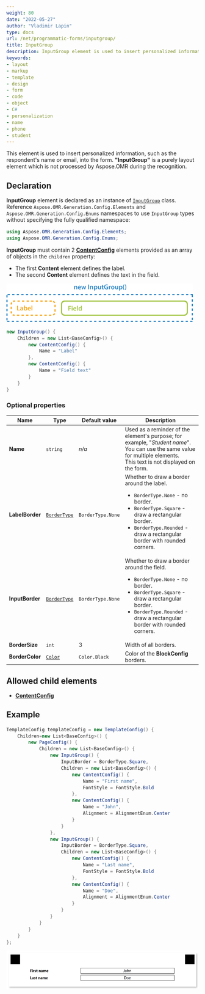 ```yaml
---
weight: 80
date: "2022-05-27"
author: "Vladimir Lapin"
type: docs
url: /net/programmatic-forms/inputgroup/
title: InputGroup
description: InputGroup element is used to insert personalized information, such as the respondent's name or email, into the form.
keywords:
- layout
- markup
- template
- design
- form
- code
- object
- C#
- personalization
- name
- phone
- student
---
```


This element is used to insert personalized information, such as the respondent's name or email, into the form. **"InputGroup"** is a purely layout element which is not processed by Aspose.OMR during the recognition.

## Declaration

**InputGroup** element is declared as an instance of [`InputGroup`](https://reference.aspose.com/omr/net/aspose.omr.generation.config.elements/inputgroup/) class. Reference `Aspose.OMR.Generation.Config.Elements` and `Aspose.OMR.Generation.Config.Enums` namespaces to use `InputGroup` types without specifying the fully qualified namespace:

```csharp
using Aspose.OMR.Generation.Config.Elements;
using Aspose.OMR.Generation.Config.Enums;
```

**InputGroup** must contain 2 [**ContentConfig**](/omr/net/programmatic-forms/contentconfig/) elements provided as an array of objects in the `children` property:

- The first **Content** element defines the label.
- The second **Content** element defines the text in the field.

![InputGroup structure](program-inputgroup.png)

```csharp
new InputGroup() {
	Children = new List<BaseConfig>() {
		new ContentConfig() {
			Name = "Label"
		},
		new ContentConfig() {
			Name = "Field text"
		}
	}
}
```

### Optional properties

Name | Type | Default value | Description
---- | ---- | ------------- | -----------
**Name** | `string` | _n/a_ | Used as a reminder of the element's purpose; for example, "_Student name_". You can use the same value for multiple elements.<br />This text is not displayed on the form.
**LabelBorder** | [`BorderType`](https://reference.aspose.com/omr/net/aspose.omr.generation.config.enums/bordertype/) | `BorderType.None` | Whether to draw a border around the label.<ul><li>`BorderType.None` - no border.</li><li>`BorderType.Square` - draw a rectangular border.</li><li>`BorderType.Rounded` - draw a rectangular border with rounded corners.</li></ul>
**InputBorder** | [`BorderType`](https://reference.aspose.com/omr/net/aspose.omr.generation.config.enums/bordertype/) | `BorderType.None` | Whether to draw a border around the field.<ul><li>`BorderType.None` - no border.</li><li>`BorderType.Square` - draw a rectangular border.</li><li>`BorderType.Rounded` - draw a rectangular border with rounded corners.</li></ul>
**BorderSize** | `int` | 3 | Width of all borders.
**BorderColor** | [`Color`](https://reference.aspose.com/omr/net/aspose.omr.generation/color/) | `Color.Black` | Color of the **BlockConfig** borders.

## Allowed child elements

- [**ContentConfig**](/omr/net/programmatic-forms/contentconfig/)

## **Example**

```csharp
TemplateConfig templateConfig = new TemplateConfig() {
	Children=new List<BaseConfig>() {
		new PageConfig() {
			Children = new List<BaseConfig>() {
				new InputGroup() {
					InputBorder = BorderType.Square,
					Children = new List<BaseConfig>() {
						new ContentConfig() {
							Name = "First name",
							FontStyle = FontStyle.Bold
						},
						new ContentConfig() {
							Name = "John",
							Alignment = AlignmentEnum.Center
						}
					}
				},
				new InputGroup() {
					InputBorder = BorderType.Square,
					Children = new List<BaseConfig>() {
						new ContentConfig() {
							Name = "Last name",
							FontStyle = FontStyle.Bold
						},
						new ContentConfig() {
							Name = "Doe",
							Alignment = AlignmentEnum.Center
						}
					}
				}
			}
		}
	}
};
```

![Input group](input_group-example.png)
